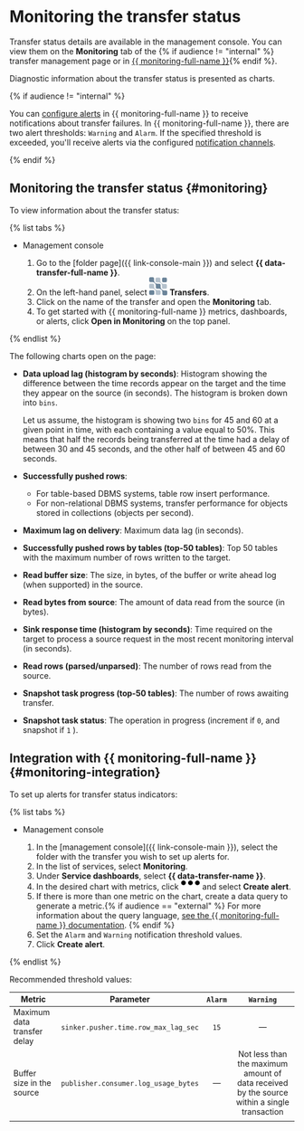# Monitoring the transfer status

Transfer status details are available in the management console. You can view them on the **Monitoring** tab of the {% if audience != "internal" %} transfer management page or in [{{ monitoring-full-name }}](../../monitoring/concepts/index.md){% endif %}.

Diagnostic information about the transfer status is presented as charts.

{% if audience != "internal" %}

You can [configure alerts](#monitoring-integration) in {{ monitoring-full-name }} to receive notifications about transfer failures. In {{ monitoring-full-name }}, there are two alert thresholds: `Warning` and `Alarm`. If the specified threshold is exceeded, you'll receive alerts via the configured [notification channels](../../monitoring/concepts/alerting.md#notification-channel).

{% endif %}

## Monitoring the transfer status {#monitoring}

To view information about the transfer status:

{% list tabs %}

- Management console

   1. Go to the [folder page]({{ link-console-main }}) and select **{{ data-transfer-full-name }}**.
   1. On the left-hand panel, select ![image](../../_assets/data-transfer/transfer.svg) **Transfers**.
   1. Click on the name of the transfer and open the **Monitoring** tab.
   1. To get started with {{ monitoring-full-name }} metrics, dashboards, or alerts, click **Open in Monitoring** on the top panel.

{% endlist %}

The following charts open on the page:

* **Data upload lag (histogram by seconds)**: Histogram showing the difference between the time records appear on the target and the time they appear on the source (in seconds). The histogram is broken down into `bins`.

   Let us assume, the histogram is showing two `bins` for 45 and 60 at a given point in time, with each containing a value equal to 50%. This means that half the records being transferred at the time had a delay of between 30 and 45 seconds, and the other half of between 45 and 60 seconds.

* **Successfully pushed rows**:

   * For table-based DBMS systems, table row insert performance.
   * For non-relational DBMS systems, transfer performance for objects stored in collections (objects per second).

* **Maximum lag on delivery**: Maximum data lag (in seconds).
* **Successfully pushed rows by tables (top-50 tables)**: Top 50 tables with the maximum number of rows written to the target.
* **Read buffer size**: The size, in bytes, of the buffer or write ahead log (when supported) in the source.
* **Read bytes from source**: The amount of data read from the source (in bytes).
* **Sink response time (histogram by seconds)**: Time required on the target to process a source request in the most recent monitoring interval (in seconds).
* **Read rows (parsed/unparsed)**: The number of rows read from the source.
* **Snapshot task progress (top-50 tables)**: The number of rows awaiting transfer.
* **Snapshot task status**: The operation in progress (increment if `0`, and snapshot if `1` ).

## Integration with {{ monitoring-full-name }} {#monitoring-integration}

To set up alerts for transfer status indicators:

{% list tabs %}

- Management console

   1. In the [management console]({{ link-console-main }}), select the folder with the transfer you wish to set up alerts for.
   1. In the list of services, select **Monitoring**.
   1. Under **Service dashboards**, select **{{ data-transfer-name }}**.
   1. In the desired chart with metrics, click ![options](../../_assets/horizontal-ellipsis.svg) and select **Create alert**.
   1. If there is more than one metric on the chart, create a data query to generate a metric.{% if audience == "external" %} For more information about the query language, [see the {{ monitoring-full-name }} documentation](../../monitoring/concepts/querying.md). {% endif %}
   1. Set the `Alarm` and `Warning` notification threshold values.
   1. Click **Create alert**.

{% endlist %}

Recommended threshold values:

| Metric | Parameter | `Alarm` | `Warning` |
|---------------------------------------|:------------------------------------:|:-------:|:-------------------------------------------------------------------------------------:|
| Maximum data transfer delay | `sinker.pusher.time.row_max_lag_sec` | `15` | — |
| Buffer size in the source | `publisher.consumer.log_usage_bytes` | — | Not less than the maximum amount of data received by the source within a single transaction |
|                                       |                                      |         |                                                                                       |

